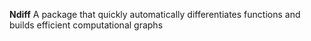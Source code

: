 
**Ndiff**
A package that quickly automatically differentiates functions and builds efficient computational graphs

